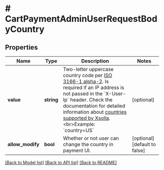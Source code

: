 # # CartPaymentAdminUserRequestBodyCountry

## Properties

Name | Type | Description | Notes
------------ | ------------- | ------------- | -------------
**value** | **string** | Two-letter uppercase country code per [ISO 3166-1 alpha-2](https://en.wikipedia.org/wiki/ISO_3166-1_alpha-2). Is required if an IP address is not passed in the &#x60;X-User-Ip&#x60; header. Check the documentation for detailed information about [countries supported by Xsolla](https://developers.xsolla.com/doc/shop-builder/references/supported-countries/). &lt;br&gt;Example: &#x60;country&#x3D;US&#x60; | [optional]
**allow_modify** | **bool** | Whether or not user can change the country in payment UI. | [optional] [default to false]

[[Back to Model list]](../../README.md#models) [[Back to API list]](../../README.md#endpoints) [[Back to README]](../../README.md)
